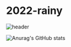 # 2022-rainy

![header](https://capsule-render.vercel.app/api?type=waving&color=auto&height=300&section=header&text=Woo-Gi%20Kim&fontSize=90)

![Anurag's GitHub stats](https://github-readme-stats.vercel.app/api?username=woorain20&show_icons=true&theme=radical)
